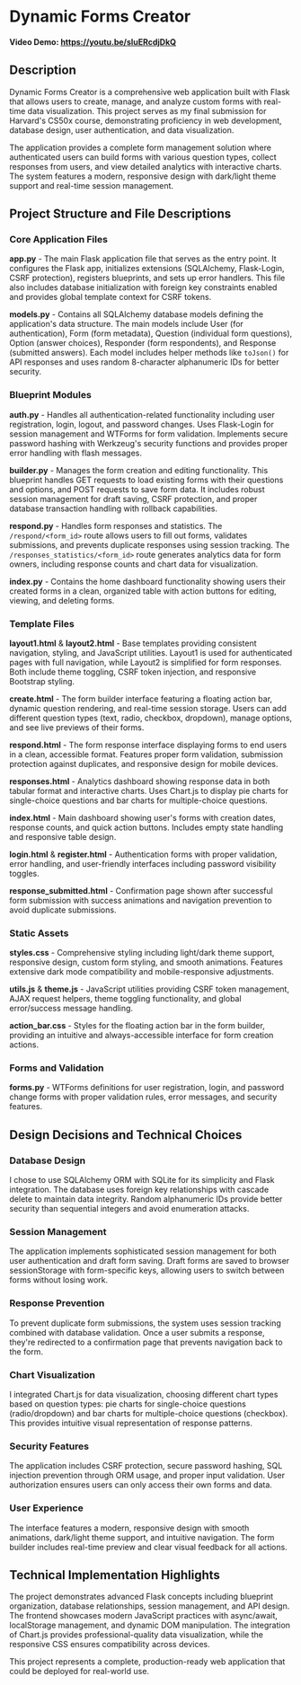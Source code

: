 # Dynamic Forms Creator 
#### Video Demo: https://youtu.be/sIuERcdjDkQ

## Description

Dynamic Forms Creator is a comprehensive web application built with Flask that allows users to create, manage, and analyze custom forms with real-time data visualization. This project serves as my final submission for Harvard's CS50x course, demonstrating proficiency in web development, database design, user authentication, and data visualization.

The application provides a complete form management solution where authenticated users can build forms with various question types, collect responses from users, and view detailed analytics with interactive charts. The system features a modern, responsive design with dark/light theme support and real-time session management.

## Project Structure and File Descriptions

### Core Application Files

**app.py** - The main Flask application file that serves as the entry point. It configures the Flask app, initializes extensions (SQLAlchemy, Flask-Login, CSRF protection), registers blueprints, and sets up error handlers. This file also includes database initialization with foreign key constraints enabled and provides global template context for CSRF tokens.

**models.py** - Contains all SQLAlchemy database models defining the application's data structure. The main models include User (for authentication), Form (form metadata), Question (individual form questions), Option (answer choices), Responder (form respondents), and Response (submitted answers). Each model includes helper methods like `toJson()` for API responses and uses random 8-character alphanumeric IDs for better security.

### Blueprint Modules

**auth.py** - Handles all authentication-related functionality including user registration, login, logout, and password changes. Uses Flask-Login for session management and WTForms for form validation. Implements secure password hashing with Werkzeug's security functions and provides proper error handling with flash messages.

**builder.py** - Manages the form creation and editing functionality. This blueprint handles GET requests to load existing forms with their questions and options, and POST requests to save form data. It includes robust session management for draft saving, CSRF protection, and proper database transaction handling with rollback capabilities.

**respond.py** - Handles form responses and statistics. The `/respond/<form_id>` route allows users to fill out forms, validates submissions, and prevents duplicate responses using session tracking. The `/responses_statistics/<form_id>` route generates analytics data for form owners, including response counts and chart data for visualization.

**index.py** - Contains the home dashboard functionality showing users their created forms in a clean, organized table with action buttons for editing, viewing, and deleting forms.

### Template Files

**layout1.html** & **layout2.html** - Base templates providing consistent navigation, styling, and JavaScript utilities. Layout1 is used for authenticated pages with full navigation, while Layout2 is simplified for form responses. Both include theme toggling, CSRF token injection, and responsive Bootstrap styling.

**create.html** - The form builder interface featuring a floating action bar, dynamic question rendering, and real-time session storage. Users can add different question types (text, radio, checkbox, dropdown), manage options, and see live previews of their forms.

**respond.html** - The form response interface displaying forms to end users in a clean, accessible format. Features proper form validation, submission protection against duplicates, and responsive design for mobile devices.

**responses.html** - Analytics dashboard showing response data in both tabular format and interactive charts. Uses Chart.js to display pie charts for single-choice questions and bar charts for multiple-choice questions.

**index.html** - Main dashboard showing user's forms with creation dates, response counts, and quick action buttons. Includes empty state handling and responsive table design.

**login.html** & **register.html** - Authentication forms with proper validation, error handling, and user-friendly interfaces including password visibility toggles.

**response_submitted.html** - Confirmation page shown after successful form submission with success animations and navigation prevention to avoid duplicate submissions.

### Static Assets

**styles.css** - Comprehensive styling including light/dark theme support, responsive design, custom form styling, and smooth animations. Features extensive dark mode compatibility and mobile-responsive adjustments.

**utils.js** & **theme.js** - JavaScript utilities providing CSRF token management, AJAX request helpers, theme toggling functionality, and global error/success message handling.

**action_bar.css** - Styles for the floating action bar in the form builder, providing an intuitive and always-accessible interface for form creation actions.

### Forms and Validation

**forms.py** - WTForms definitions for user registration, login, and password change forms with proper validation rules, error messages, and security features.

## Design Decisions and Technical Choices

### Database Design
I chose to use SQLAlchemy ORM with SQLite for its simplicity and Flask integration. The database uses foreign key relationships with cascade delete to maintain data integrity. Random alphanumeric IDs provide better security than sequential integers and avoid enumeration attacks.

### Session Management
The application implements sophisticated session management for both user authentication and draft form saving. Draft forms are saved to browser sessionStorage with form-specific keys, allowing users to switch between forms without losing work.

### Response Prevention
To prevent duplicate form submissions, the system uses session tracking combined with database validation. Once a user submits a response, they're redirected to a confirmation page that prevents navigation back to the form.

### Chart Visualization
I integrated Chart.js for data visualization, choosing different chart types based on question types: pie charts for single-choice questions (radio/dropdown) and bar charts for multiple-choice questions (checkbox). This provides intuitive visual representation of response patterns.

### Security Features
The application includes CSRF protection, secure password hashing, SQL injection prevention through ORM usage, and proper input validation. User authorization ensures users can only access their own forms and data.

### User Experience
The interface features a modern, responsive design with smooth animations, dark/light theme support, and intuitive navigation. The form builder includes real-time preview and clear visual feedback for all actions.

## Technical Implementation Highlights

The project demonstrates advanced Flask concepts including blueprint organization, database relationships, session management, and API design. The frontend showcases modern JavaScript practices with async/await, localStorage management, and dynamic DOM manipulation. The integration of Chart.js provides professional-quality data visualization, while the responsive CSS ensures compatibility across devices.

This project represents a complete, production-ready web application that could be deployed for real-world use.
